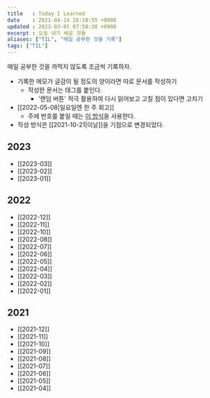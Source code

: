 ```yaml
---
title   : Today I Learned
date    : 2021-04-14 20:18:55 +0900
updated : 2023-03-01 07:50:38 +0900
excerpt : 오늘 내가 배운 것들
aliases: ["TIL", "매일 공부한 것을 기록"]
tags: ["TIL"]
---
```


매일 공부한 것을 까먹지 않도록 조금씩 기록하자. 
- 기록한 메모가 글감이 될 정도의 양이라면 따로 문서를 작성하기
  - 작성한 문서는 태그를 붙인다.
	- '랜덤 버튼' 적극 활용하여 다시 읽어보고 고칠 점이 있다면 고치기
- [[2022-05-08|일요일엔 한 주 회고]]
  - 주에 번호를 붙일 때는 [이 방식](https://www.epochconverter.com/weeks/2022)을 사용한다.
- 작성 방식은 [[2021-10-21|이날]]을 기점으로 변경되었다.
	

## 2023
- [[2023-03]]
- [[2023-02]]
- [[2023-01]]

## 2022
- [[2022-12]]
- [[2022-11]]
- [[2022-10]]
- [[2022-08]]
- [[2022-07]]
- [[2022-06]]
- [[2022-05]]
- [[2022-04]]
- [[2022-03]]
- [[2022-02]]
- [[2022-01]]

## 2021 
- [[2021-12]]
- [[2021-11]]
- [[2021-10]]
- [[2021-09]]
- [[2021-08]]
- [[2021-07]]
- [[2021-06]]
- [[2021-05]]
- [[2021-04]]
